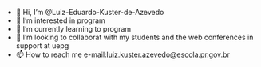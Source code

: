 - 👋 Hi, I’m @Luiz-Eduardo-Kuster-de-Azevedo
- 👀 I’m interested in program
- 🌱 I’m currently learning to program
- 💞️ I’m looking to collaborat with my students and the web conferences in support at uepg
- 📫 How to reach me e-mail:luiz.kuster.azevedo@escola.pr.gov.br

<!---
Luiz-Eduardo-Kuster-de-Azevedo/Luiz-Eduardo-Kuster-de-Azevedo is a ✨ special ✨ repository because its `README.md` (this file) appears on your GitHub profile.
You can click the Preview link to take a look at your changes.
--->
